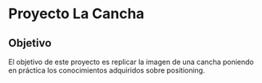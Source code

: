 # **Proyecto La Cancha**

## **Objetivo**

El objetivo de este proyecto es replicar la imagen de una cancha poniendo en práctica los conocimientos adquiridos sobre positioning.